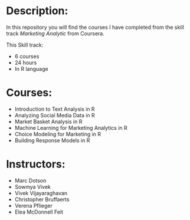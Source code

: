 # Description:

In this repository you will find the courses I have completed from the skill track *Marketing Analytic* from Coursera.

This Skill track:
*   6 courses
*   24 hours
*   In R language

# Courses:
*   Introduction to Text Analysis in R
*   Analyzing Social Media Data in R
*   Market Basket Analysis in R
*   Machine Learning for Marketing Analytics in R
*   Choice Modeling for Marketing in R
*   Building Response Models in R


# Instructors:
*   Marc Dotson
*   Sowmya Vivek
*   Vivek Vijayaraghavan
*   Christopher Bruffaerts
*   Verena Pflieger
*   Elea McDonnell Feit